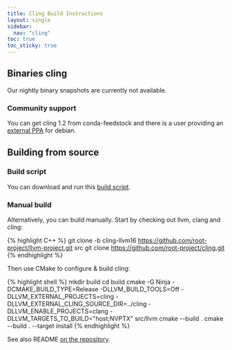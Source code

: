 ```yaml
---
title: Cling Build Instructions
layout: single
sidebar:
  nav: "cling"
toc: true
toc_sticky: true
---
```


## Binaries cling

Our nightly binary snapshots are currently not available.

### Community support

You can get cling 1.2 from conda-feedstock and there is a user providing an  [external PPA](https://launchpad.net/~ppa-verse/+archive/ubuntu/cling) for debian.

## Building from source

### Build script

You can download and run this <a href="https://raw.github.com/Axel-Naumann/cling-all-in-one/master/clone.sh">build script</a>.

### Manual build

Alternatively, you can build manually.
Start by checking out llvm, clang and cling:

{% highlight C++ %}
git clone -b cling-llvm16 https://github.com/root-project/llvm-project.git src
git clone https://github.com/root-project/cling.git
{% endhighlight %}

Then use CMake to configure &amp; build cling:

{% highlight shell %}
mkdir build
cd build
cmake -G Ninja -DCMAKE_BUILD_TYPE=Release -DLLVM_BUILD_TOOLS=Off -DLLVM_EXTERNAL_PROJECTS=cling -DLLVM_EXTERNAL_CLING_SOURCE_DIR=../cling -DLLVM_ENABLE_PROJECTS=clang -DLLVM_TARGETS_TO_BUILD="host;NVPTX" src/llvm
cmake --build .
cmake --build . --target install
{% endhighlight %}

See also README [on the repository](https://github.com/root-project/root/blob/master/interpreter/cling/README.md).

